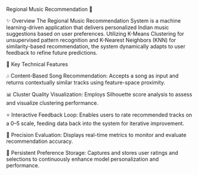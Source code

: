 Regional Music Recommendation 🎵

✨ Overview
The Regional Music Recommendation System is a machine learning-driven application that delivers personalized Indian music suggestions based on user preferences. Utilizing K-Means Clustering for unsupervised pattern recognition and K-Nearest Neighbors (KNN) for similarity-based recommendation, the system dynamically adapts to user feedback to refine future predictions.

🚀 Key Technical Features

🎶 Content-Based Song Recommendation: Accepts a song as input and returns contextually similar tracks using feature-space proximity.

📊 Cluster Quality Visualization: Employs Silhouette score analysis to assess and visualize clustering performance.

⭐ Interactive Feedback Loop: Enables users to rate recommended tracks on a 0–5 scale, feeding data back into the system for iterative improvement.

🔁 Precision Evaluation: Displays real-time metrics to monitor and evaluate recommendation accuracy.

💾 Persistent Preference Storage: Captures and stores user ratings and selections to continuously enhance model personalization and performance.
